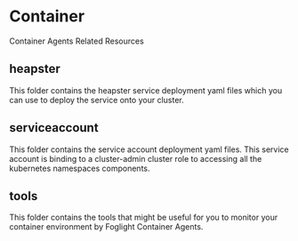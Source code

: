 # Container
Container Agents Related Resources

## heapster ##
This folder contains the heapster service deployment yaml files which you can use to deploy the service onto your cluster.

## serviceaccount ##
This folder contains the service account deployment yaml files. This service account is binding to a cluster-admin cluster role to accessing all the kubernetes namespaces components.
 
 ## tools ##
 This folder contains the tools that might be useful for you to monitor your container environment by Foglight Container Agents.

